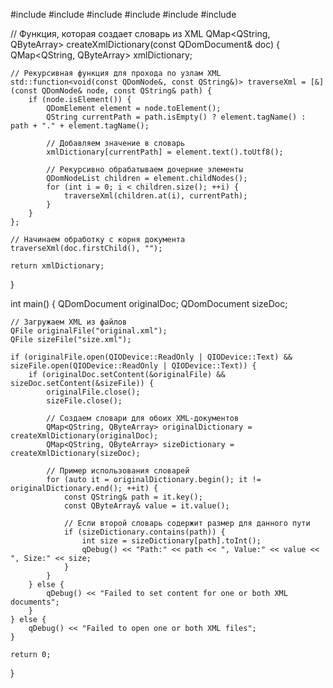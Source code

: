 #include <QFile>
#include <QDomDocument>
#include <QDomElement>
#include <QMap>
#include <QByteArray>
#include <QDebug>

// Функция, которая создает словарь из XML
QMap<QString, QByteArray> createXmlDictionary(const QDomDocument& doc) {
    QMap<QString, QByteArray> xmlDictionary;

    // Рекурсивная функция для прохода по узлам XML
    std::function<void(const QDomNode&, const QString&)> traverseXml = [&](const QDomNode& node, const QString& path) {
        if (node.isElement()) {
            QDomElement element = node.toElement();
            QString currentPath = path.isEmpty() ? element.tagName() : path + "." + element.tagName();

            // Добавляем значение в словарь
            xmlDictionary[currentPath] = element.text().toUtf8();

            // Рекурсивно обрабатываем дочерние элементы
            QDomNodeList children = element.childNodes();
            for (int i = 0; i < children.size(); ++i) {
                traverseXml(children.at(i), currentPath);
            }
        }
    };

    // Начинаем обработку с корня документа
    traverseXml(doc.firstChild(), "");

    return xmlDictionary;
}

int main() {
    QDomDocument originalDoc;
    QDomDocument sizeDoc;

    // Загружаем XML из файлов
    QFile originalFile("original.xml");
    QFile sizeFile("size.xml");

    if (originalFile.open(QIODevice::ReadOnly | QIODevice::Text) && sizeFile.open(QIODevice::ReadOnly | QIODevice::Text)) {
        if (originalDoc.setContent(&originalFile) && sizeDoc.setContent(&sizeFile)) {
            originalFile.close();
            sizeFile.close();

            // Создаем словари для обоих XML-документов
            QMap<QString, QByteArray> originalDictionary = createXmlDictionary(originalDoc);
            QMap<QString, QByteArray> sizeDictionary = createXmlDictionary(sizeDoc);

            // Пример использования словарей
            for (auto it = originalDictionary.begin(); it != originalDictionary.end(); ++it) {
                const QString& path = it.key();
                const QByteArray& value = it.value();

                // Если второй словарь содержит размер для данного пути
                if (sizeDictionary.contains(path)) {
                    int size = sizeDictionary[path].toInt();
                    qDebug() << "Path:" << path << ", Value:" << value << ", Size:" << size;
                }
            }
        } else {
            qDebug() << "Failed to set content for one or both XML documents";
        }
    } else {
        qDebug() << "Failed to open one or both XML files";
    }

    return 0;
}
